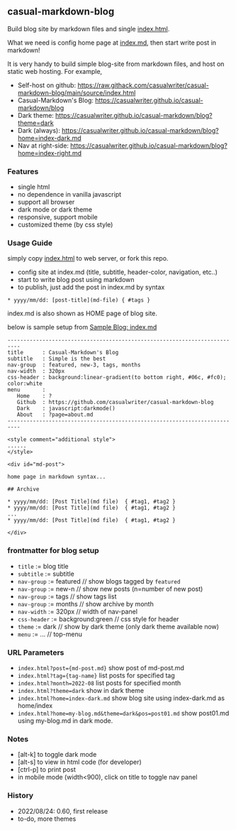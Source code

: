 ## casual-markdown-blog

Build blog site by markdown files and single [index.html](source/index.html). 

What we need is config home page at [index.md](https://raw.githubusercontent.com/casualwriter/casual-markdown-blog/main/source/index.md), then start write post in markdown!

It is very handy to build simple blog-site from markdown files, and host on static web hosting. For example, 

* Self-host on github: https://raw.githack.com/casualwriter/casual-markdown-blog/main/source/index.html
* Casual-Markdown's Blog: https://casualwriter.github.io/casual-markdown/blog
* Dark theme: https://casualwriter.github.io/casual-markdown/blog?theme=dark
* Dark (always): https://casualwriter.github.io/casual-markdown/blog?home=index-dark.md
* Nav at right-side: https://casualwriter.github.io/casual-markdown/blog?home=index-right.md 

### Features

* single html
* no dependence in vanilla javascript
* support all browser
* dark mode or dark theme
* responsive, support mobile
* customized theme (by css style)

### Usage Guide

simply copy [index.html](https://github.com/casualwriter/casual-markdown-page/blob/main/source/index.html) to web server, or fork this repo. 

* config site at index.md (title, subtitle, header-color, navigation, etc..)
* start to write blog post using markdown
* to publish, just add the post in index.md by syntax 

~~~
* yyyy/mm/dd: [post-title](md-file) { #tags }
~~~

index.md is also shown as HOME page of blog site. 

below is sample setup from [Sample Blog: index.md](https://raw.githubusercontent.com/casualwriter/casual-markdown-blog/main/source/index.md)

~~~  
--------------------------------------------------------------------------
title      : Casual-Markdown's Blog 
subtitle   : Simple is the best
nav-group  : featured, new-3, tags, months
nav-width  : 320px
css-header : background:linear-gradient(to bottom right, #06c, #fc0); color:white
menu       : 
   Home    : ?
   Github  : https://github.com/casualwriter/casual-markdown-blog
   Dark    : javascript:darkmode()
   About   : ?page=about.md
--------------------------------------------------------------------------

<style comment="additional style">
......
</style>

<div id="md-post">

home page in markdown syntax...

## Archive

* yyyy/mm/dd: [Post Title](md file)  { #tag1, #tag2 }
* yyyy/mm/dd: [Post Title](md file)  { #tag1, #tag2 }
...
* yyyy/mm/dd: [Post Title](md file)  { #tag1, #tag2 }

</div>
~~~ 

### frontmatter for blog setup

* `title` := blog title
* `subtitle` := subtitle
* `nav-group` := featured // show blogs tagged by `featured`
* `nav-group` := new-n    // show new posts (n=number of new post)
* `nav-group` := tags     // show tags list
* `nav-group` := months   // show archive by month
* `nav-width` := 320px    // width of nav-panel
* `css-header` := background:green   // css style for header
* `theme` := dark        // show by dark theme (only dark theme available now)
* `menu` :=  ...         // top-menu 

### URL Parameters

* `index.html?post={md-post.md}`  show post of md-post.md 
* `index.html?tag={tag-name}`  list posts for specified tag
* `index.html?month=2022-08`  list posts for specified month
* `index.html?theme=dark`  show in dark theme
* `index.html?home=index-dark.md`  show blog site using index-dark.md as home/index
* `index.html?home=my-blog.md&theme=dark&pos=post01.md` show post01.md using my-blog.md in dark mode.

### Notes

* [alt-k] to toggle dark mode
* [alt-s] to view in html code (for developer)
* [ctrl-p] to print post
* in mobile mode (width<900), click on title to toggle nav panel

### History

* 2022/08/24: 0.60, first release
* to-do, more themes
 
